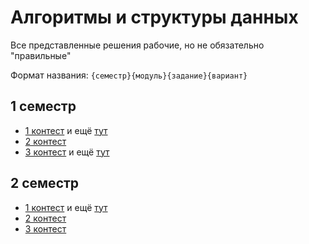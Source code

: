 # Алгоритмы и структуры данных
Все представленные решения рабочие, но не обязательно "правильные"

Формат названия: `{семестр}{модуль}{задание}{вариант}`

## 1 семестр
- [1 контест](https://contest.yandex.com/contest/29212/problems) и ещё [тут](https://contest.yandex.com/contest/29755/problems)
- [2 контест](https://contest.yandex.com/contest/30914/problems)
- [3 контест](https://contest.yandex.com/contest/32613/problems) и ещё [тут](https://contest.yandex.com/contest/33800/problems)

## 2 семестр
- [1 контест](https://contest.yandex.com/contest/35212/problems) и ещё [тут](https://contest.yandex.com/contest/36618/problems)
- [2 контест](https://contest.yandex.com/contest/36361/problems)
- [3 контест](https://contest.yandex.com/contest/37787/problems)
